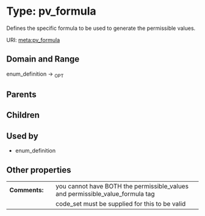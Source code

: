 
# Type: pv_formula


Defines the specific formula to be used to generate the permissible values.

URI: [meta:pv_formula](https://w3id.org/biolink/biolinkml/meta/pv_formula)


## Domain and Range

enum_definition ->  <sub>OPT</sub> 

## Parents


## Children


## Used by

 * enum_definition

## Other properties

|  |  |  |
| --- | --- | --- |
| **Comments:** | | you cannot have BOTH the permissible_values and permissible_value_formula tag |
|  | | code_set must be supplied for this to be valid |

